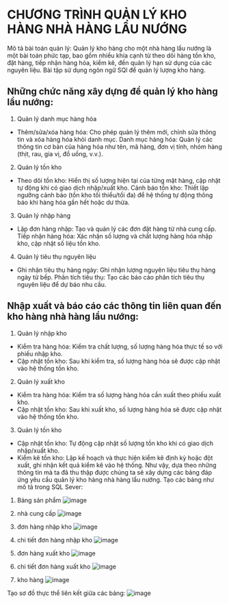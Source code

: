 # CHƯƠNG TRÌNH QUẢN LÝ KHO HÀNG NHÀ HÀNG LẨU NƯỚNG
Mô tả bài toán quản lý: Quản lý kho hàng cho một nhà hàng lẩu nướng là một bài toán phức tạp, bao gồm nhiều khía cạnh từ theo dõi hàng tồn kho, đặt hàng, tiếp nhận hàng hóa, kiểm kê, đến quản lý hạn sử dụng của các nguyên liệu. Bài tập sử dụng ngôn ngữ SQl để quản lý lượng kho hàng.

## Những chức năng xây dựng để quản lý kho hàng lẩu nướng:
1. Quản lý danh mục hàng hóa
-   Thêm/sửa/xóa hàng hóa: Cho phép quản lý thêm mới, chỉnh sửa thông tin và xóa hàng hóa khỏi danh mục.
Danh mục hàng hóa: Quản lý các thông tin cơ bản của hàng hóa như tên, mã hàng, đơn vị tính, nhóm hàng (thịt, rau, gia vị, đồ uống, v.v.).
2. Quản lý tồn kho
- Theo dõi tồn kho: Hiển thị số lượng hiện tại của từng mặt hàng, cập nhật tự động khi có giao dịch nhập/xuất kho.
Cảnh báo tồn kho: Thiết lập ngưỡng cảnh báo (tồn kho tối thiểu/tối đa) để hệ thống tự động thông báo khi hàng hóa gần hết hoặc dư thừa.
3. Quản lý nhập hàng
- Lập đơn hàng nhập: Tạo và quản lý các đơn đặt hàng từ nhà cung cấp.
Tiếp nhận hàng hóa: Xác nhận số lượng và chất lượng hàng hóa nhập kho, cập nhật số liệu tồn kho.
4. Quản lý tiêu thụ nguyên liệu
- Ghi nhận tiêu thụ hàng ngày: Ghi nhận lượng nguyên liệu tiêu thụ hàng ngày từ bếp.
Phân tích tiêu thụ: Tạo các báo cáo phân tích tiêu thụ nguyên liệu để dự báo nhu cầu.
## Nhập xuất và báo cáo các thông tin liên quan đến kho hàng nhà hàng lẩu nướng:
1. Quản lý nhập kho
- Kiểm tra hàng hóa: Kiểm tra chất lượng, số lượng hàng hóa thực tế so với phiếu nhập kho.
- Cập nhật tồn kho: Sau khi kiểm tra, số lượng hàng hóa sẽ được cập nhật vào hệ thống tồn kho.
2. Quản lý xuất kho
- Kiểm tra hàng hóa: Kiểm tra số lượng hàng hóa cần xuất theo phiếu xuất kho.
- Cập nhật tồn kho: Sau khi xuất kho, số lượng hàng hóa sẽ được cập nhật vào hệ thống tồn kho.
3. Quản lý tồn kho
- Cập nhật tồn kho: Tự động cập nhật số lượng tồn kho khi có giao dịch nhập/xuất kho.
- Kiểm kê tồn kho: Lập kế hoạch và thực hiện kiểm kê định kỳ hoặc đột xuất, ghi nhận kết quả kiểm kê vào hệ thống.
   Như vậy, dựa theo những thông tin mà ta đã thu thập được chúng ta sẽ xây dựng các bảng đáp ứng yêu cầu quản lý kho hàng nhà hàng lẩu nướng.
  Tạo các bảng như mô tả trong SQL Sever:

1. Bảng sản phẩm
![image](https://github.com/NguyenBaTrungK215480106067/b-i-thi-HQTCSDL/assets/170510747/002b0e36-ebc9-4b8a-90bf-950f49c13e54)

2. nhà cung cấp
![image](https://github.com/NguyenBaTrungK215480106067/b-i-thi-HQTCSDL/assets/170510747/bda66f54-fc52-4549-9842-0e2929ce7f22)

3. đơn hàng nhập kho
![image](https://github.com/NguyenBaTrungK215480106067/b-i-thi-HQTCSDL/assets/170510747/074317dc-e0f9-4d03-b24d-b0fe7b96ec50)

4. chi tiết đơn hàng nhập kho
![image](https://github.com/NguyenBaTrungK215480106067/b-i-thi-HQTCSDL/assets/170510747/8551b2de-56f9-4933-8fd8-870214bdb78c)

5. đơn hàng xuất kho
![image](https://github.com/NguyenBaTrungK215480106067/b-i-thi-HQTCSDL/assets/170510747/11db1fe4-1a6a-4efa-bf66-03ed62114b12)

6. chi tiết đơn hàng xuất kho
![image](https://github.com/NguyenBaTrungK215480106067/b-i-thi-HQTCSDL/assets/170510747/b3022fc3-d5f8-456e-8df2-76eaa71ba4b7)

7. kho hàng
![image](https://github.com/NguyenBaTrungK215480106067/b-i-thi-HQTCSDL/assets/170510747/58b50146-1ac0-48f2-80da-6608cf72e0db)

Tạo sơ đồ thực thể liên kết giữa các bảng:
![image](https://github.com/NguyenBaTrungK215480106067/b-i-thi-HQTCSDL/assets/170510747/7aece371-1bb1-4550-baa1-6ad821464bbe)

 








  
